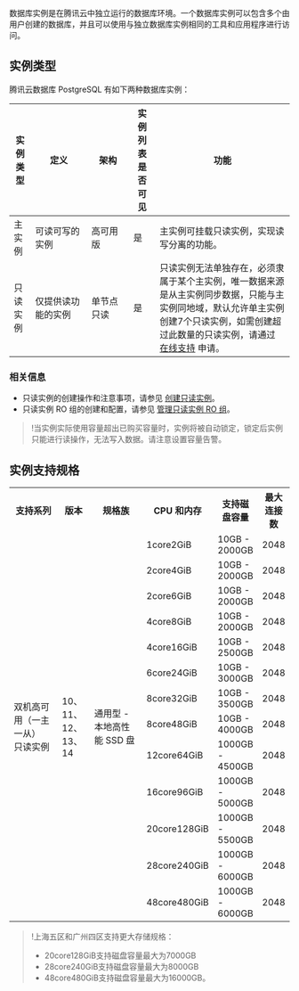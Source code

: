 数据库实例是在腾讯云中独立运行的数据库环境。一个数据库实例可以包含多个由用户创建的数据库，并且可以使用与独立数据库实例相同的工具和应用程序进行访问。

## 实例类型
腾讯云数据库 PostgreSQL 有如下两种数据库实例：
<table>
<thead><tr><th>实例类型</th><th width="20%">定义</th><th width="15%">架构</th><th>实例列表是否可见</th><th>功能</th></tr></thead>
<tbody><tr>
<td>主实例</td>
<td>可读可写的实例</td>
<td>高可用版</td>
<td>是</td>
<td>主实例可挂载只读实例，实现读写分离的功能。</td></tr>
<tr>
<td>只读实例</td>
<td>仅提供读功能的实例</td>
<td>单节点只读</td>
<td>是</td>
<td>只读实例无法单独存在，必须隶属于某个主实例，唯一数据来源是从主实例同步数据，只能与主实例同地域，默认允许单主实例创建7个只读实例，如需创建超过此数量的只读实例，请通过 <a href="https://cloud.tencent.com/online-service?from=connect-us">在线支持</a> 申请。</td></tr>
</tbody></table>

### 相关信息
- 只读实例的创建操作和注意事项，请参见 [创建只读实例](https://cloud.tencent.com/document/product/409/49547)。
- 只读实例 RO 组的创建和配置，请参见 [管理只读实例 RO 组](https://cloud.tencent.com/document/product/409/49548)。

>!当实例实际使用容量超出已购买容量时，实例将被自动锁定，锁定后实例只能进行读操作，无法写入数据。请注意设置容量告警。

## 实例支持规格
<table>
<tr>
<th>支持系列</th><th>版本</th><th>规格族</th><th>CPU 和内存</th><th>支持磁盘容量</th><th>最大连接数</th></tr>
<tr>
<td rowspan="13" width="20%">双机高可用（一主一从）<br>只读实例</td>
<td rowspan="13" width="12%">10、11、12、13、14</td>
<td rowspan="13" width="22%">通用型 - 本地高性能 SSD 盘</td>
<td>1core2GiB</td><td>10GB - 2000GB</td><td>2048</td></tr>
<tr>
<td>2core4GiB</td><td>10GB - 2000GB</td><td>2048</td></tr>
<tr>
<td>2core6GiB</td><td>10GB - 2000GB</td><td>2048</td></tr>
<tr>
<td>4core8GiB</td><td>10GB - 2000GB</td><td>2048</td></tr>
<tr>
<td>4core16GiB</td><td>10GB - 2500GB</td><td>2048</td></tr>
<tr>
<td>6core24GiB</td><td>10GB - 3000GB</td><td>2048</td></tr>
<tr>
<td>8core32GiB</td><td>10GB - 3500GB</td><td>2048</td></tr>
<tr>
<td>8core48GiB</td><td>10GB - 4000GB</td><td>2048</td></tr>
<tr>
<td>12core64GiB</td><td>1000GB - 4500GB</td><td>2048</td></tr>
<tr>
<td>16core96GiB</td><td>1000GB - 5000GB</td><td>2048</td></tr>
<tr>
<td>20core128GiB</td><td>1000GB - 5500GB</td><td>2048</td></tr>
<tr>
<td>28core240GiB</td><td>1000GB - 6000GB</td><td>2048</td></tr>
<tr>
<td>48core480GiB</td><td>1000GB - 6000GB</td><td>2048</td></tr>
</table>

>!上海五区和广州四区支持更大存储规格：
>- 20core128GiB支持磁盘容量最大为7000GB
>- 28core240GiB支持磁盘容量最大为8000GB
>- 48core480GiB支持磁盘容量最大为16000GB。

